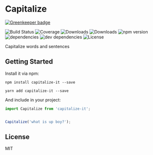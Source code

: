 # Capitalize

[![Greenkeeper badge](https://badges.greenkeeper.io/SaraVieira/capitalize.svg)](https://greenkeeper.io/)

![Build Status](https://img.shields.io/travis/SaraVieira/capitalize-it.svg)
![Coverage](https://img.shields.io/coveralls/SaraVieira/capitalize-it.svg)
![Downloads](https://img.shields.io/npm/dm/capitalize-it.svg)
![Downloads](https://img.shields.io/npm/dt/capitalize-it.svg)
![npm version](https://img.shields.io/npm/v/capitalize-it.svg)
![dependencies](https://img.shields.io/david/SaraVieira/capitalize-it.svg)
![dev dependencies](https://img.shields.io/david/dev/SaraVieira/capitalize-it.svg)
![License](https://img.shields.io/npm/l/Capitalize.svg)

Capitalize words and sentences

## Getting Started

Install it via npm:

```shell
npm install capitalize-it --save
```


```yarn
yarn add capitalize-it --save
```

And include in your project:

```javascript
import Capitalize from 'capitalize-it';


Capitalize('what is up boy?');
```

## License

MIT
